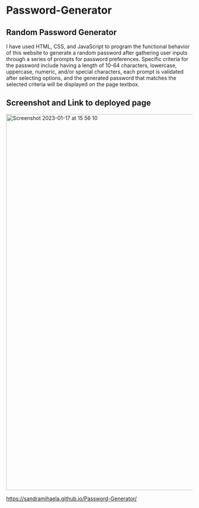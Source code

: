# Password-Generator

## Random Password Generator
I have used HTML, CSS, and JavaScript to program the functional behavior of this website to generate a random password after gathering user inputs through a series of prompts for password preferences. 
Specific criteria for the password include having a length of 10-64 characters, lowercase, uppercase, numeric, and/or special characters, each prompt is validated after selecting options, and the generated password that matches the selected criteria will be displayed on the page textbox.

## Screenshot and Link to deployed page

<img width="1014" alt="Screenshot 2023-01-17 at 15 56 10" src="https://user-images.githubusercontent.com/117038215/212949611-232b68ab-2d3a-4fb7-a518-10b7c4a5940b.png">


https://sandramihaela.github.io/Password-Generator/
